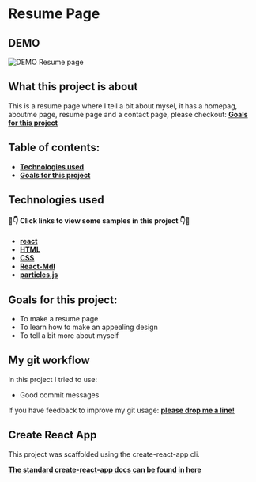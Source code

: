 


#  Resume Page
<!-- ##  Check out the deployed version here! 
-**[Deployed version](https://lydia-michael-smeets-cv.netlify.com/)** -->
## DEMO
![DEMO Resume page](https://github.com/Lydia-coder/lydia-cv/blob/master/src/CVDemo.gif)
## What this project is about

This is a resume page where I tell a bit about mysel, it has a homepag, aboutme page, resume page and a contact page, please checkout: **[Goals for this project](#goals-for-this-project)**

## Table of contents:

- **[Technologies used](#technologies-used)**
- **[Goals for this project](#goals-for-this-project)**




## Technologies used

#### 👀👇 Click links to view some samples in this project 👇👀

- **[react](./src/components)**  
- **[HTML](./public/index.html)**  
- **[CSS](./src/index.css)**  
- **[React-Mdl](./src/components/Homepage.js)**  
- **[particles.js](./src/components/ParticleComponent.js)**  


## Goals for this project:

- To make a resume page
- To learn how to make an appealing design
- To tell a bit more about myself





## My git workflow

In this project I tried to use:

- Good commit messages

If you have feedback to improve my git usage: **[please drop me a line!](https://www.linkedin.com/in/lydia-michael-smeets/)** 






## Create React App

This project was scaffolded using the create-react-app cli. 

**[The standard create-react-app docs can be found in here](./create-react-app-docs.md)**



